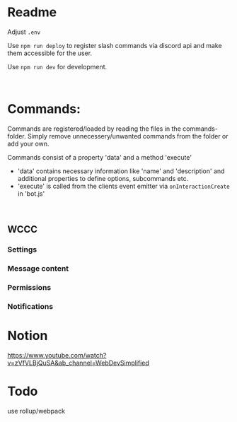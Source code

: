# Readme

Adjust `.env`

Use `npm run deploy` to register slash commands via discord api and make them accessible for the user.

Use `npm run dev` for development.

<br>

# Commands:

Commands are registered/loaded by reading the files in the commands-folder. Simply remove unnecessery/unwanted commands from the folder or add your own.

Commands consist of a property 'data' and a method 'execute'
* 'data' contains necessary information like 'name' and 'description' and additional properties to define options, subcommands etc.
* 'execute' is called from the clients event emitter via `onInteractionCreate` in 'bot.js'
<br>

## WCCC

### Settings

### Message content

### Permissions

### Notifications


# Notion

https://www.youtube.com/watch?v=zVfVLBjQuSA&ab_channel=WebDevSimplified

# Todo

use rollup/webpack
